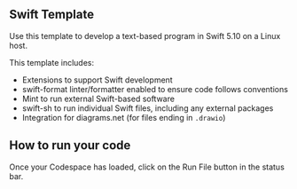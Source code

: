 ## Swift Template

Use this template to develop a text-based program in Swift 5.10 on a Linux host.

This template includes:

- Extensions to support Swift development
- swift-format linter/formatter enabled to ensure code follows conventions
- Mint to run external Swift-based software
- swift-sh to run individual Swift files, including any external packages
- Integration for diagrams.net (for files ending in `.drawio`)

## How to run your code

Once your Codespace has loaded, click on the Run File button in the status bar.
